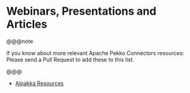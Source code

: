 # Webinars, Presentations and Articles

@@@note

If you know about more relevant Apache Pekko Connectors resources: Please send a Pull Request to add these to this list.

@@@

* [Alpakka Resources](https://doc.akka.io/docs/alpakka/current/other-docs/webinars-presentations-articles.html)

